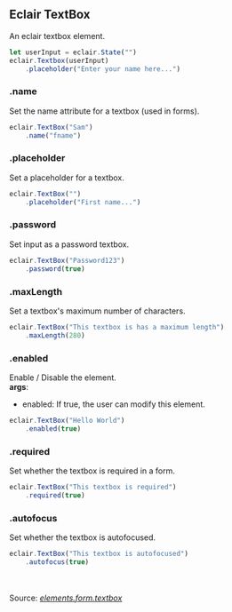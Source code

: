 ## Eclair TextBox
An eclair textbox element.
```javascript
let userInput = eclair.State("")
eclair.Textbox(userInput)
    .placeholder("Enter your name here...")
```
### .name
Set the name attribute for a textbox (used in forms).
```javascript
eclair.TextBox("Sam")
    .name("fname")
```
### .placeholder
Set a placeholder for a textbox.
```javascript
eclair.TextBox("")
    .placeholder("First name...")
```
### .password
Set input as a password textbox.
```javascript
eclair.TextBox("Password123")
    .password(true)
```
### .maxLength
Set a textbox's maximum number of characters.
```javascript
eclair.TextBox("This textbox is has a maximum length")
    .maxLength(280)
```
### .enabled
Enable / Disable the element.
<br/>**args**:
- enabled: If true, the user can modify this element.
```javascript
eclair.TextBox("Hello World")
    .enabled(true)
```
### .required
Set whether the textbox is required in a form.
```javascript
eclair.TextBox("This textbox is required")
    .required(true)
```
### .autofocus
Set whether the textbox is autofocused.
```javascript
eclair.TextBox("This textbox is autofocused")
    .autofocus(true)
```

<br/><br/>Source: [_elements.form.textbox_](https://github.com/SamGarlick/Eclair/tree/main/src/elements/form/textbox.js)